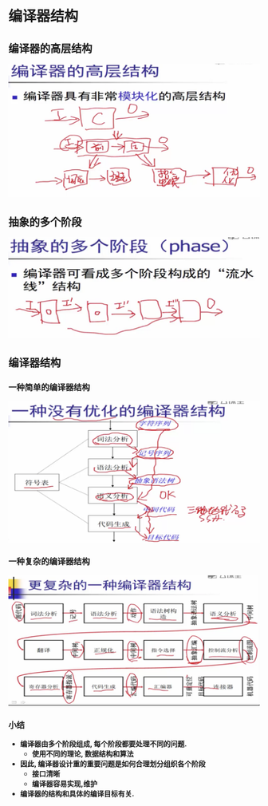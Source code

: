 # 编译器结构

## 编译器的高层结构

![](.gitbook/assets/ping-mu-kuai-zhao-20190609-xia-wu-7.57.24.png)

## 抽象的多个阶段

![](.gitbook/assets/ping-mu-kuai-zhao-20190609-xia-wu-7.58.10.png)

## 编译器结构

### 一种简单的编译器结构

![](.gitbook/assets/ping-mu-kuai-zhao-20190609-xia-wu-8.39.49.png)

### 一种复杂的编译器结构

![](.gitbook/assets/ping-mu-kuai-zhao-20190609-xia-wu-8.43.10.png)

### 小结

* **编译器由多个阶段组成, 每个阶段都要处理不同的问题.**
  * **使用不同的理论, 数据结构和算法**
* **因此, 编译器设计重的重要问题是如何合理划分组织各个阶段**
  * **接口清晰**
  * **编译器容易实现,维护**
* **编译器的结构和具体的编译目标有关.**

